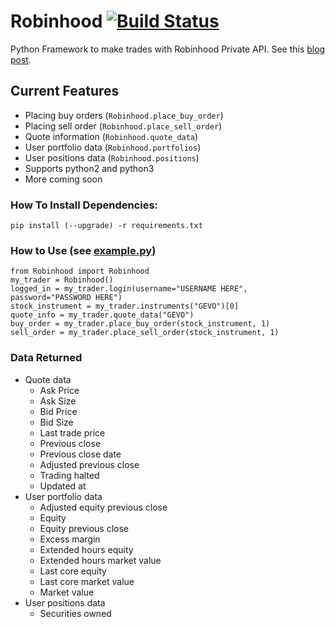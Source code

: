 # Robinhood [![Build Status][]][Travis CI]
Python Framework to make trades with Robinhood Private API.
See this [blog post][].

## Current Features
- Placing buy orders (`Robinhood.place_buy_order`)
- Placing sell order (`Robinhood.place_sell_order`)
- Quote information (`Robinhood.quote_data`)
- User portfolio data (`Robinhood.portfolios`)
- User positions data (`Robinhood.positions`)
- Supports python2 and python3
- More coming soon

### How To Install Dependencies:
    pip install (--upgrade) -r requirements.txt

### How to Use (see [example.py][])

    from Robinhood import Robinhood
    my_trader = Robinhood()
    logged_in = my_trader.login(username="USERNAME HERE", password="PASSWORD HERE")
    stock_instrument = my_trader.instruments("GEVO")[0]
    quote_info = my_trader.quote_data("GEVO")
    buy_order = my_trader.place_buy_order(stock_instrument, 1)
    sell_order = my_trader.place_sell_order(stock_instrument, 1)

### Data Returned
- Quote data
  - Ask Price
  - Ask Size
  - Bid Price
  - Bid Size
  - Last trade price
  - Previous close
  - Previous close date
  - Adjusted previous close
  - Trading halted
  - Updated at
- User portfolio data
  - Adjusted equity previous close
  - Equity
  - Equity previous close
  - Excess margin
  - Extended hours equity
  - Extended hours market value
  - Last core equity
  - Last core market value
  - Market value
- User positions data
  - Securities owned

[blog post]: https://medium.com/@rohanpai25/reversing-robinhood-free-accessible-automated-stock-trading-f40fba1e7d8b
[Build Status]: https://travis-ci.org/Dahca/Robinhood.svg?branch=master
[example.py]: https://github.com/Jamonek/Robinhood/blob/master/example.py
[Travis CI]: https://travis-ci.org/Dahca/Robinhood
